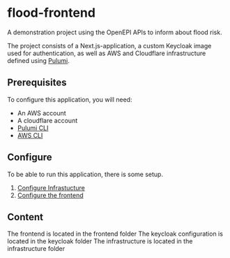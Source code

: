 # flood-frontend

A demonstration project using the OpenEPI APIs to inform about flood risk.

The project consists of a Next.js-application, a custom Keycloak image used for authentication, as well as AWS and Cloudflare infrastructure defined using [Pulumi](https://www.pulumi.com/).

## Prerequisites
To configure this application, you will need:

- An AWS account
- A cloudflare account
- [Pulumi CLI](https://www.pulumi.com/docs/iac/download-install/)
- [AWS CLI](https://docs.aws.amazon.com/cli/latest/userguide/getting-started-install.html)

## Configure
To be able to run this application, there is some setup.
1. [Configure Infrastucture](infrastructure/README.md)
2. [Configure the frontend](frontend/README.md)

## Content
The frontend is located in the frontend folder
The keycloak configuration is located in the keycloak folder
The infrastructure is located in the infrastructure folder